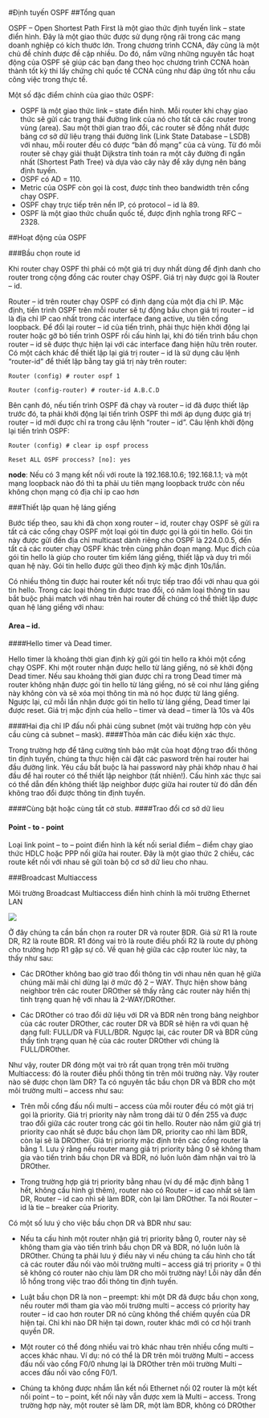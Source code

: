 #Định tuyến OSPF##Tổng quanOSPF – Open Shortest Path First là một giao thức định tuyến link – state điển hình. Đây là một giao thức được sử dụng rộng rãi trong các mạng doanh nghiệp có kích thước lớn. Trong chương trình CCNA, đây cũng là một chủ đề chính được đề cập nhiều. Do đó, nắm vững những nguyên tắc hoạt động của OSPF sẽ giúp các bạn đang theo học chương trình CCNA hoàn thành tốt kỳ thi lấy chứng chỉ quốc tế CCNA cũng như đáp ứng tốt nhu cầu công việc trong thực tế.Một số đặc điểm chính của giao thức OSPF:- OSPF là một giao thức link – state điển hình. Mỗi router khi chạy giao thức sẽ gửi các trạng thái đường link của nó cho tất cả các router trong vùng (area). Sau một thời gian trao đổi, các router sẽ đồng nhất được bảng cơ sở dữ liệu trạng thái đường link (Link State Database – LSDB) với nhau, mỗi router đều có được “bản đồ mạng” của cả vùng. Từ đó mỗi router sẽ chạy giải thuật Dijkstra tính toán ra một cây đường đi ngắn nhất (Shortest Path Tree) và dựa vào cây này để xây dựng nên bảng định tuyến.- OSPF có AD = 110.- Metric của OSPF còn gọi là cost, được tính theo bandwidth trên cổng chạy OSPF.- OSPF chạy trực tiếp trên nền IP, có protocol – id là 89.- OSPF là một giao thức chuẩn quốc tế, được định nghĩa trong RFC – 2328.##Hoạt động của OSPF###Bầu chọn route idKhi router chạy OSPF thì phải có một giá trị duy nhất dùng để định danh cho router trong cộng đồng các router chạy OSPF. Giá trị này được gọi là Router – id.Router – id trên router chạy OSPF có định dạng của một địa chỉ IP. Mặc định, tiến trình OSPF trên mỗi router sẽ tự động bầu chọn giá trị router – id là địa chỉ IP cao nhất trong các interface đang active, ưu tiên cổng loopback.Để đổi lại router – id của tiến trình, phải thực hiện khởi động lại router hoặc gỡ bỏ tiến trình OSPF rồi cấu hình lại, khi đó tiến trình bầu chọn router – id sẽ được thực hiện lại với các interface đang hiện hữu trên router. Có một cách khác để thiết lập lại giá trị router – id là sử dụng câu lệnh “router-id” để thiết lập bằng tay giá trị này trên router:```Router (config) # router ospf 1`````Router (config-router) # router-id A.B.C.D``Bên cạnh đó, nếu tiến trình OSPF đã chạy và router – id đã được thiết lập trước đó, ta phải khởi động lại tiến trình OSPF thì mới áp dụng được giá trị router – id mới được chỉ ra trong câu lệnh “router – id”. Câu lệnh khởi động lại tiến trình OSPF:```Router (config) # clear ip ospf process``````Reset ALL OSPF proccess? [no]: yes```**node**: Nếu có 3 mạng kết nối với route là 192.168.10.6; 192.168.1.1; và một mạng loopback nào đó thì ta phải ưu tiên mạng loopback trước còn nếu không chọn mạng có địa chỉ ip cao hơn ###Thiết lập quan hệ láng giếng Bước tiếp theo, sau khi đã chọn xong router – id, router chạy OSPF sẽ gửi ra tất cả các cổng chạy OSPF một loại gói tin được gọi là gói tin hello. Gói tin này được gửi đến địa chỉ multicast dành riêng cho OSPF là 224.0.0.5, đến tất cả các router chạy OSPF khác trên cùng phân đoạn mạng. Mục đích của gói tin hello là giúp cho router tìm kiếm láng giềng, thiết lập và duy trì mối quan hệ này. Gói tin hello được gửi theo định kỳ mặc định 10s/lần.Có nhiều thông tin được hai router kết nối trực tiếp trao đổi với nhau qua gói tin hello. Trong các loại thông tin được trao đổi, có năm loại thông tin sau bắt buộc phải match với nhau trên hai router để chúng có thể thiết lập được quan hệ láng giềng với nhau:#### Area – id.####Hello timer và Dead timer.Hello timer là khoảng thời gian định kỳ gửi gói tin hello ra khỏi một cổng chạy OSPF. Khi một router nhận được hello từ láng giềng, nó sẽ khởi động Dead timer. Nếu sau khoảng thời gian được chỉ ra trong Dead timer mà router không nhận được gói tin hello từ láng giềng, nó sẽ coi như láng giềng này không còn và sẽ xóa mọi thông tin mà nó học được từ láng giềng. Ngược lại, cứ mỗi lần nhận được gói tin hello từ láng giềng, Dead timer lại được reset. Giá trị mặc định của hello – timer và dead – timer là 10s và 40s####Hai địa chỉ IP đấu nối phải cùng subnet (một vài trường hợp còn yêu cầu cùng cả subnet – mask).####Thỏa mãn các điều kiện xác thực.Trong trường hợp để tăng cường tính bảo mật của hoạt động trao đổi thông tin định tuyến, chúng ta thực hiện cài đặt các pasword trên hai router hai đầu đường link. Yêu cầu bắt buộc là hai password này phải khớp nhau ở hai đầu để hai router có thể thiết lập neighbor (tất nhiên!). Cấu hình xác thực sai có thể dẫn đến không thiết lập neighbor được giữa hai router từ đó dẫn đến không trao đổi được thông tin định tuyến.####Cùng bật hoặc cùng tắt cờ stub.####Trao đổi cơ sở dữ lieu#### Point - to - pointLoại link point – to – point điển hình là kết nối serial điểm – điểm chạy giao thức HDLC hoặc PPP nối giữa hai router. Đây là một giao thức 2 chiều, các route kết nối với nhau sẽ gửi toàn bộ cơ sở dữ lieu cho nhau.###Broadcast MultiaccessMôi trường Broadcast Multiaccess điển hình chính là môi trường Ethernet LAN<img src="http://i.imgur.com/HrgYanm.png">Ở đây chúng ta cần bần chọn ra router DR và router BDR. Giả sử R1 là route DR, R2 là route BDR. R1 đóng vai trò là route điều phối R2 là route dự phòng cho trường hợp R1 gặp sự cố. Về quan hệ giữa các cặp router lúc này, ta thấy như sau:- Các DROther không bao giờ trao đổi thông tin với nhau nên quan hệ giữa chúng mãi mãi chỉ dừng lại ở mức độ 2 – WAY. Thực hiện show bảng neighbor trên các router DROther sẽ thấy rằng các router này hiển thị tình trạng quan hệ với nhau là 2-WAY/DROther.- Các DROther có trao đổi dữ liệu với DR và BDR nên trong bảng neighbor của các router DROther, các router DR và BDR sẽ hiện ra với quan hệ dạng full: FULL/DR và FULL/BDR. Ngược lại, các router DR và BDR cũng thấy tình trạng quan hệ của các router DROther với chúng là FULL/DROther.Như vậy, router DR đóng một vai trò rất quan trọng trên môi trường Multiaccess: đó là router điều phối thông tin trên môi trường này. Vậy router nào sẽ được chọn làm DR? Ta có nguyên tắc bầu chọn DR và BDR cho một môi trường multi – access như sau:- Trên mỗi cổng đấu nối multi – access của mỗi router đều có một giá trị gọi là priority. Giá trị priority này nằm trong dải từ 0 đến 255 và được trao đổi giữa các router trong các gói tin hello. Router nào nắm giữ giá trị priority cao nhất sẽ được bầu chọn làm DR, priority cao nhì làm BDR, còn lại sẽ là DROther. Giá trị priority mặc định trên các cổng router là bằng 1. Lưu ý rằng nếu router mang giá trị priority bằng 0 sẽ không tham gia vào tiến trình bầu chọn DR và BDR, nó luôn luôn đảm nhận vai trò là DROther.- Trong trường hợp giá trị priority bằng nhau (ví dụ để mặc định bằng 1 hết, không cấu hình gì thêm), router nào có Router – id cao nhất sẽ làm DR, Router – id cao nhì sẽ làm BDR, còn lại làm DROther. Ta nói Router – id là tie – breaker của Priority.Có một số lưu ý cho việc bầu chọn DR và BDR như sau:- Nếu ta cấu hình một router nhận giá trị priority bằng 0, router này sẽ không tham gia vào tiến trình bầu chọn DR và BDR, nó luôn luôn là DROther. Chúng ta phải lưu ý điều này vì nếu chúng ta cấu hình cho tất cả các router đấu nối vào môi trường multi – access giá trị priority = 0 thì sẽ không có router nào chịu làm DR cho môi trường này! Lỗi này dẫn đến lỗ hổng trong việc trao đổi thông tin định tuyến.- Luật bầu chọn DR là non – preempt: khi một DR đã được bầu chọn xong, nếu router mới tham gia vào môi trường multi – access có priority hay router – id cao hơn router DR nó cũng không thể chiếm quyền của DR hiện tại. Chỉ khi nào DR hiện tại down, router khác mới có cơ hội tranh quyền DR.- Một router có thể đóng nhiều vai trò khác nhau trên nhiều cổng multi – acces khác nhau. Ví dụ: nó có thể là DR trên môi trường Multi – access đấu nối vào cổng F0/0 nhưng lại là DROther trên môi trường Multi – acces đấu nối vào cổng F0/1.- Chúng ta không được nhầm lẫn kết nối Ethernet nối 02 router là một kết nối point – to – point, kết nối này vẫn được xem là Multi – access. Trong trường hợp này, một router sẽ làm DR, một làm BDR, không có DROther 